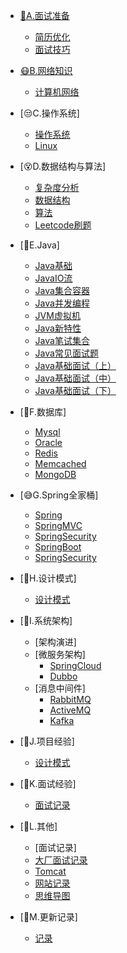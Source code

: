 * [🤒A.面试准备](./docs/a/a-1备战面试.md)
  * [简历优化](./docs/a/a-2简历优化.md)
  * [面试技巧](./docs/a/a-3HR问答.md)
  
* [😷B.网络知识](./docs/b-1网络知识.md)
  * [计算机网络](./docs/b-2计算机网络.md)

* [😒C.操作系统]
  * [操作系统](./docs/c-1操作系统.md)
  * [Linux](./docs/c-2Linux.md)

* [😵D.数据结构与算法]
  * [复杂度分析](./docs/d-1数据结构.md)
  * [数据结构](./docs/d-2数据结构.md)
  * [算法](./docs/b-3算法.md)
  * [Leetcode刷题](./docs/b-5Leetcode.md)
  
* [😬E.Java]
  * [Java基础](./docs/c-2Java基础.md)
  * [JavaIO流](./docs/c-3Java集合.md)
  * [Java集合容器](./docs/c-4Java集合.md)
  * [Java并发编程](./docs/c-5Java多线程.md)
  * [JVM虚拟机](./docs/c-6Jvm.md)
  * [Java新特性](./docs/c-5Java多线程.md)
  * [Java笔试集合](./docs/c-7Java笔试.md)
  * [Java常见面试题](./docs/c-8Java常见面试题.md)
  * [Java基础面试（上）](./docs/c-1Java基础上.md)
  * [Java基础面试（中）](./docs/c-2Java基础中.md)
  * [Java基础面试（下）](./docs/c-3Java基础下.md)
  
* [🧐F.数据库]
  * [Mysql](./docs/d-1mysql.md)
  * [Oracle](./docs/d-2mysql.md)
  * [Redis](./docs/d-3redis.md)
  * [Memcached](./docs/d-4memcached.md)
  * [MongoDB](./docs/d-5mongodb.md)
  
* [😅G.Spring全家桶]
  * [Spring](./docs/e-1spring.md)
  * [SpringMVC](./docs/e-2springmvc.md)
  * [SpringSecurity](./docs/e-3springboot.md)
  * [SpringBoot](./docs/e-3springboot.md)
  * [SpringSecurity](./docs/e-3springboot.md)
  
* [🤣H.设计模式]
  * [设计模式](./docs/y-1设计模式.md)

* [🤔I.系统架构]
  * [架构演进]
  * [微服务架构]
    * [SpringCloud](./docs/g-1springcloud.md)
    * [Dubbo](./docs/g-2dubbo.md)
  * [消息中间件]
    * [RabbitMQ](./docs/f-1rabbitmq.md)
    * [ActiveMQ](./docs/f-2ActiveMQ.md)
    * [Kafka](./docs/f-3Kafka.md)
  
* [🧐J.项目经验]
  * [设计模式](./docs/y-1设计模式.md)

* [🤕K.面试经验]
  * [面试记录](./docs/y-1设计模式.md)

* [🤭L.其他]
  * [面试记录]
  * [大厂面试记录](./docs/x-1大厂面试记录.md)  
  * [Tomcat](./docs/y-2tomcat.md)
  * [网站记录](./docs/1网站记录.md)
  * [思维导图](./docs/2思维导图.md)
  
* [🤫M.更新记录]
  * [记录](./docs/z-更新记录.md)